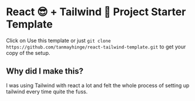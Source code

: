 # React 😎 + Tailwind 💨 Project Starter Template 
Click on Use this template or just `git clone https://github.com/tanmayhinge/react-tailwind-template.git` to get your copy of the setup.

## Why did I make this?
I was using Tailwind with react a lot and felt the whole process of setting up tailwind every time quite the fuss.  